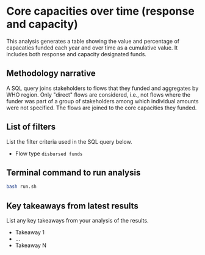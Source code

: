 # Core capacities over time (response and capacity)
This analysis generates a table showing the value and percentage of capacaties funded each year and over time as a cumulative value. It includes both response and capacity designated funds.

## Methodology narrative
A SQL query joins stakeholders to flows that they funded and aggregates by WHO region. Only "direct" flows are considered, i.e., not flows where the funder was part of a group of stakeholders among which individual amounts were not specified. The flows are joined to the core capacities they funded.


## List of filters
List the filter criteria used in the SQL query below.
- Flow type `disbursed funds`


## Terminal command to run analysis
```bash
bash run.sh
```

## Key takeaways from latest results
List any key takeaways from your analysis of the results.
- Takeaway 1
- ...
- Takeaway N
